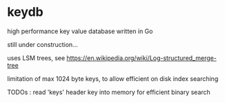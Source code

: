# keydb

high performance key value database written in Go

still under construction...

uses LSM trees, see https://en.wikipedia.org/wiki/Log-structured_merge-tree

limitation of max 1024 byte keys, to allow efficient on disk index searching

TODOs : read 'keys' header key into memory for efficient binary search
